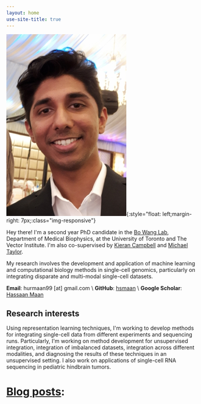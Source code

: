 ```yaml
---
layout: home
use-site-title: true
---
```

![profile-pic](assets/img/website_pic.jpg){:style="float: left;margin-right: 7px;:class="img-responsive"}

Hey there! I'm a second year PhD candidate in the [Bo Wang Lab](https://wanglab.ml/), Department of Medical Biophysics, at the University of Toronto and The Vector Institute. I'm also co-supervised by [Kieran Campbell](https://www.camlab.ca/) and [Michael Taylor](https://lab.research.sickkids.ca/taylor/).

My research involves the development and application of machine learning and computational biology methods in single-cell genomics, particularly on integrating disparate and multi-modal single-cell datasets.

**Email**: hurmaan99 [at] gmail.com \\
**GitHub**: [hsmaan](https://github.com/hsmaan) \\
**Google Scholar**: [Hassaan Maan](https://scholar.google.com/citations?user=U9Z5rYMAAAAJ&hl=en)

## Research interests

Using representation learning techniques, I'm working to develop methods for integrating single-cell data from different experiments and sequencing runs. Particularly, I'm working on method development for unsupervised integration, integration of imbalanced datasets, integration across different modalities, and diagnosing the results of these techniques in an unsupervised setting. I also work on applications of single-cell RNA sequencing in pediatric hindbrain tumors.

# <u>Blog posts</u>: